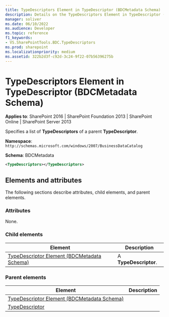 ```yaml
---
title: TypeDescriptors Element in TypeDescriptor (BDCMetadata Schema)
description: Details on the TypeDescriptors Element in TypeDescriptor (BDCMetadata Schema)
manager: soliver
ms.date: 06/10/2022
ms.audience: Developer
ms.topic: reference
f1_keywords:
- VS.SharePointTools.BDC.TypeDescriptors
ms.prod: sharepoint
ms.localizationpriority: medium
ms.assetid: 322b2d3f-c92d-3c24-9f22-07b56396275b
---
```


# TypeDescriptors Element in TypeDescriptor (BDCMetadata Schema)

**Applies to**: SharePoint 2016 | SharePoint Foundation 2013 | SharePoint Online | SharePoint Server 2013

Specifies a list of **TypeDescriptors** of a parent **TypeDescriptor**.

**Namespace**: `http://schemas.microsoft.com/windows/2007/BusinessDataCatalog`

**Schema**: BDCMetadata

```XML
<TypeDescriptors></TypeDescriptors>
```

## Elements and attributes

The following sections describe attributes, child elements, and parent elements.

### Attributes

None.

### Child elements

| Element | Description |
| --- | --- |
| [TypeDescriptor Element (BDCMetadata Schema)](typedescriptor-element-bdcmetadata-schema.md) | A **TypeDescriptor**. |

### Parent elements

| Element | Description |
| --- | --- |
| [TypeDescriptor Element (BDCMetadata Schema)](typedescriptor-element-bdcmetadata-schema.md) |     |
| [TypeDescriptor](https://msdn.microsoft.com/library/30e38d7f-af18-20ec-45ab-0bece071ce67.aspx) |     |








